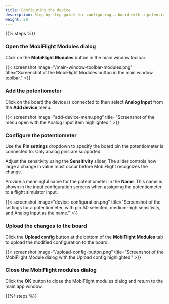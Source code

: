 ```yaml
---
title: Configuring the device
description: Step-by-step guide for configuring a board with a potentiometer in MobiFlight
weight: 20
---
```


{{% steps %}}

### Open the MobiFlight Modules dialog

Click on the **MobiFlight Modules** button in the main window toolbar.

{{< screenshot image="/main-window-toolbar-modules.png" title="Screenshot of the MobiFlight Modules button in the main window toolbar." >}}

### Add the potentiometer

Click on the board the device is connected to then select **Analog Input** from the **Add device** menu.

{{< screenshot image="add-device-menu.png" title="Screenshot of the menu open with the Analog Input item highlighted." >}}

### Configure the potentiometer

Use the **Pin settings** dropdown to specify the board pin the potentiometer is connected to. Only analog pins are supported.

Adjust the sensitivity using the **Sensitivity** slider. The slider controls how large a change in value must occur before MobiFlight recognizes the change.

Provide a meaningful name for the potentiometer in the **Name**. This name is shown in the input configuration screens when assigning the potentiometer to a flight simulator input.

{{< screenshot image="device-configuration.png" title="Screenshot of the settings for a potentiometer, with pin A0 selected, medium-high sensitivity, and Analog Input as the name." >}}

### Upload the changes to the board

Click the **Upload config** button at the bottom of the **MobiFlight Modules** tab to upload the modified
configuration to the board.

{{< screenshot image="/upload-config-button.png" title="Screenshot of the MobiFlight Module dialog with the Upload config highlighted." >}}

### Close the MobiFlight modules dialog

Click the **OK** button to close the MobiFlight modules dialog and return to the main app window.

{{%/ steps %}}
